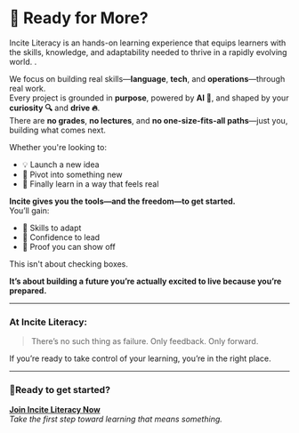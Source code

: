 
# 🚀 Ready for More?

Incite Literacy is an hands-on learning experience that equips learners with the skills, knowledge, and adaptability needed to thrive in a rapidly evolving world. .

We focus on building real skills—**language**, **tech**, and **operations**—through real work.  
Every project is grounded in **purpose**, powered by **AI 🤖**, and shaped by your **curiosity 🔍** and **drive 🔥**.  
There are **no grades**, **no lectures**, and **no one-size-fits-all paths**—just you, building what comes next.

Whether you're looking to:
- 💡 Launch a new idea  
- 🔄 Pivot into something new  
- 🧭 Finally learn in a way that feels real  

**Incite gives you the tools—and the freedom—to get started.**  
You’ll gain:
- 🧠 Skills to adapt  
- 💪 Confidence to lead  
- 📂 Proof you can show off  

This isn't about checking boxes.  

**It’s about building a future you’re actually excited to live because you’re prepared.**

<!-- toc -->

---
### At Incite Literacy:

> There’s no such thing as failure.
> Only feedback. Only forward.

If you’re ready to take control of your learning, you’re in the right place.

---

### 🚀Ready to get started?

[**Join Incite Literacy Now**](#)  
*Take the first step toward learning that means something.*



